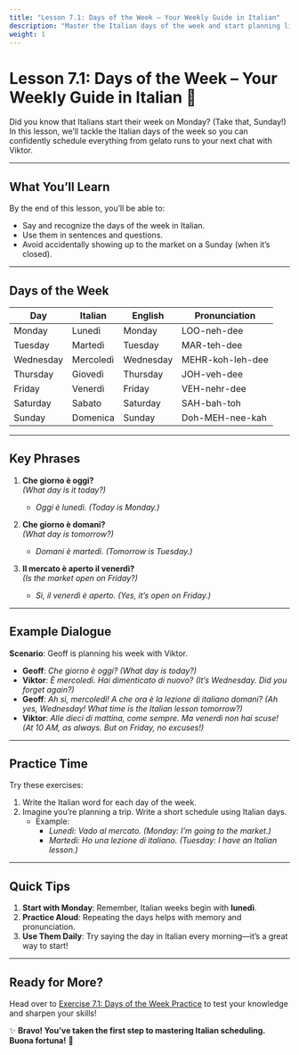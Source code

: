 ```yaml
---
title: "Lesson 7.1: Days of the Week – Your Weekly Guide in Italian"
description: "Master the Italian days of the week and start planning like a pro, whether it’s for pizza night or laundry day."
weight: 1
---
```


# Lesson 7.1: Days of the Week – Your Weekly Guide in Italian 📅  

Did you know that Italians start their week on Monday? (Take that, Sunday!) In this lesson, we’ll tackle the Italian days of the week so you can confidently schedule everything from gelato runs to your next chat with Viktor.

---

## What You’ll Learn  

By the end of this lesson, you’ll be able to:  
- Say and recognize the days of the week in Italian.  
- Use them in sentences and questions.  
- Avoid accidentally showing up to the market on a Sunday (when it’s closed).  

---

## Days of the Week  

| Day         | Italian       | English       | Pronunciation      |  
|-------------|---------------|---------------|--------------------|  
| Monday      | Lunedì        | Monday        | LOO-neh-dee        |  
| Tuesday     | Martedì       | Tuesday       | MAR-teh-dee        |  
| Wednesday   | Mercoledì     | Wednesday     | MEHR-koh-leh-dee   |  
| Thursday    | Giovedì       | Thursday      | JOH-veh-dee        |  
| Friday      | Venerdì       | Friday        | VEH-nehr-dee       |  
| Saturday    | Sabato        | Saturday      | SAH-bah-toh        |  
| Sunday      | Domenica      | Sunday        | Doh-MEH-nee-kah    |  

---

## Key Phrases  

1. **Che giorno è oggi?**  
   *(What day is it today?)*  
   - *Oggi è lunedì.* *(Today is Monday.)*  

2. **Che giorno è domani?**  
   *(What day is tomorrow?)*  
   - *Domani è martedì.* *(Tomorrow is Tuesday.)*  

3. **Il mercato è aperto il venerdì?**  
   *(Is the market open on Friday?)*  
   - *Sì, il venerdì è aperto.* *(Yes, it’s open on Friday.)*  

---

## Example Dialogue  

**Scenario**: Geoff is planning his week with Viktor.  

- **Geoff**: *Che giorno è oggi?* *(What day is today?)*  
- **Viktor**: *È mercoledì. Hai dimenticato di nuovo?* *(It’s Wednesday. Did you forget again?)*  
- **Geoff**: *Ah sì, mercoledì! A che ora è la lezione di italiano domani?* *(Ah yes, Wednesday! What time is the Italian lesson tomorrow?)*  
- **Viktor**: *Alle dieci di mattina, come sempre. Ma venerdì non hai scuse!* *(At 10 AM, as always. But on Friday, no excuses!)*  

---

## Practice Time  

Try these exercises:  

1. Write the Italian word for each day of the week.  
2. Imagine you’re planning a trip. Write a short schedule using Italian days.  
   - Example:  
     - *Lunedì: Vado al mercato.* *(Monday: I’m going to the market.)*  
     - *Martedì: Ho una lezione di italiano.* *(Tuesday: I have an Italian lesson.)*  

---

## Quick Tips  

1. **Start with Monday**: Remember, Italian weeks begin with **lunedì**.  
2. **Practice Aloud**: Repeating the days helps with memory and pronunciation.  
3. **Use Them Daily**: Try saying the day in Italian every morning—it’s a great way to start!  

---

## Ready for More?  

Head over to [Exercise 7.1: Days of the Week Practice](../exercise7-1/) to test your knowledge and sharpen your skills!  

✨ **Bravo! You’ve taken the first step to mastering Italian scheduling. Buona fortuna!** 🌟  
